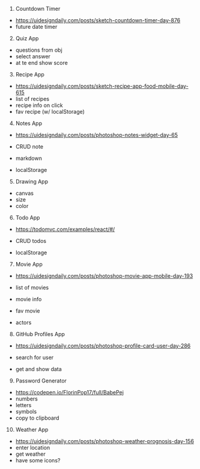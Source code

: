 1. Countdown Timer

- https://uidesigndaily.com/posts/sketch-countdown-timer-day-876
- future date
  timer

2. Quiz App

- questions from obj
- select answer
- at te end show score

3. Recipe App

- https://uidesigndaily.com/posts/sketch-recipe-app-food-mobile-day-615
- list of recipes
- recipe info on click
- fav recipe (w/ localStorage)

4.  Notes App

- https://uidesigndaily.com/posts/photoshop-notes-widget-day-65

- CRUD note
- markdown
- localStorage

5. Drawing App

- canvas
- size
- color

6. Todo App

- https://todomvc.com/examples/react/#/

- CRUD todos
- localStorage

7. Movie App

- https://uidesigndaily.com/posts/photoshop-movie-app-mobile-day-193

- list of movies
- movie info
- fav movie
- actors

8. GitHub Profiles App

- https://uidesigndaily.com/posts/photoshop-profile-card-user-day-286

- search for user
- get and show data

9. Password Generator

- https://codepen.io/FlorinPop17/full/BabePej
- numbers
- letters
- symbols
- copy to clipboard

10. Weather App

- https://uidesigndaily.com/posts/photoshop-weather-prognosis-day-156
- enter location
- get weather
- have some icons?
